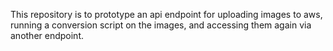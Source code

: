 This repository is to prototype an api endpoint for uploading images to aws, running a conversion script on the images, and accessing them again via another endpoint.
